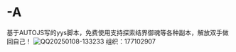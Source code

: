 # -A
基于AUTOJS写的yys脚本，免费使用支持探索结界御魂等各种副本，解放双手做回自己！
![QQ20250108-133233](https://github.com/user-attachments/assets/d88ccc23-82cf-49e6-9d9a-cbe2730ade6a)
组织：177102907
